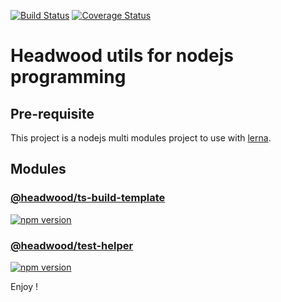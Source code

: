 [![Build Status](https://travis-ci.org/openhoat/hw.svg?branch=master)](https://travis-ci.org/openhoat/hw)
[![Coverage Status](https://coveralls.io/repos/github/openhoat/hw/badge.svg?branch=master)](https://coveralls.io/github/openhoat/hw?branch=master)

# Headwood utils for nodejs programming

## Pre-requisite

This project is a nodejs multi modules project to use with [lerna](https://lernajs.io/).

## Modules

### [@headwood/ts-build-template](https://github.com/openhoat/hw/tree/master/packages/ts-build-template)

[![npm version](https://badge.fury.io/js/%40headwood%2Fts-build-template.svg)](https://badge.fury.io/js/%40headwood%2Fts-build-template)

### [@headwood/test-helper](https://github.com/openhoat/hw/tree/master/packages/test-helper)

[![npm version](https://badge.fury.io/js/%40headwood%2Ftest-helper.svg)](https://badge.fury.io/js/%40headwood%2Ftest-helper)

Enjoy !
